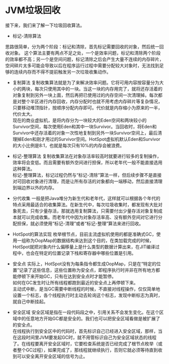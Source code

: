 # JVM垃圾回收

接下来，我们来了解一下垃圾回收算法。

- 标记-清除算法  

思路很简单，分为两个阶段：标记和清除，首先标记需要回收的对象，然后统一回收对象。
这个算法主要有两点不足之处，一个是效率问题，标记和清除两个阶段的效率都不高；另一个是空间问题，标记清除之后会产生大量不连续的内存碎片，空间碎片太多可能会导致以后在程序运行过程中需要分配较大对象时，无法找到足够的连续内存而不得不提前触发另一次垃圾收集动作。

- 复制算法
复制收集算法就是为了来解决效率问题。它将可用内容按容量分为大小的两块，每次只使用其中的一块。当这一块的内存用完了，就将还存活着的对象复制到另外一块上面，然后再把已使用过的内存空间一次清理掉。每次都是对整个半区进行内存回收，内存分配时也就不用考虑内存碎片等复杂情况，只要移动堆顶指针，按顺序分配内存即可。代价就是内存缩小为原来的一半，代价太大。  
现在的商业虚拟机，是将内存分为一块较大的Eden空间和两块较小的Survivor空间，每次使用Eden和其中一块Survivor。当回收时，将Eden和Survivor中还存活着的对象一次性地复制到另外一块Survivor空间上，最后清理掉Eden和刚才用过的Survivor空间。HotSpot虚拟机默认Eden和Survivor的大小比例是8:1，也就是每次只有10%的内存会被浪费。
- 标记-整理算法
复制收集算法在对象存活率较高时就要进行较多的复制操作，效率将会变低。而且需要有额外空间进行担保，所以老年代一般不能直接选用这种算法。  
标记-整理算法，标记过程仍然与“标记-清除”算法一样，但后续步骤不是直接对可回收对象进行清理，而是让所有存活的对象都向一端移动，然后直接清理到端边界以外的内存。

- 分代收集
一般是把Java堆分为新生代和老年代，这样就可以根据各个年代的特点采用最适合的收集算法。在新生代中，每次垃圾收集时，都发现有大批对象死去，只有少量存活，那就选用复制算法，只需要付出少量存活对象复制成本就可以完成收集。而老年代中因为对象存活率高、没有额外空间对它进行分配担保，就必须使用“标记-清理”或者“标记-整理”算法来进行回收。

- HotSpot的算法实现
枚举根节点，目前主流虚拟机使用的都是准确式GC，使用一组称为OopMap的数据结构来达到这个目的，在类加载完成的时候，HotSpot就把对象内什么偏移量上是什么类型的数据计算出来，在JIT编译过程中，也会在特定的位置记录下栈和寄存器中哪些位置是引用。

- 安全点
实际上，HotSpot没有为每条指令都生成OopMap，只是在“特定的位置”记录了这些信息，这些位置称为安全点，即程序执行时并非在所有地方都能停顿下来开始GC，只有在达到安全点时才能暂停。  
如何在GC发生时让所有线程都跑到最近的安全点上再停顿下来。  
主动式中断，是当GC需要中断线程的时候，不直接对线程操作，仅仅简单地设置一个标志，各个线程执行时主动去轮询这个标志，发现中断标志为真时，就自己中断挂起。

- 安全区域
安全区域是指在一段代码段之中，引用关系不会发生变化。在这个区域中的任意地方开始GC都是安全的。我们也可以把安全区域看做是被扩展了的安全点。  
在线程执行到安全区中的代码时，首先标识自己已经进入安全区域，那样，当在这段时间里JVM要发起GC时，就不用管标识自己为安全区域状态的线程了。在线程要离开安全区域时，它要检查系统是否已经完成了根节点枚举（或者整个GC过程），如果完成了，那线程就继续执行，否则它就必须等待直到收到可以安全离开安全区域的信号为止。













